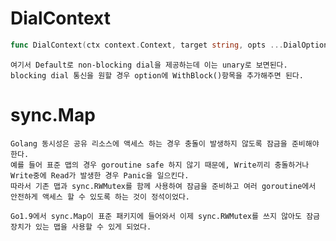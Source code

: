 # DialContext
```go
func DialContext(ctx context.Context, target string, opts ...DialOption) (conn *ClientConn, err error)
```

    여기서 Default로 non-blocking dial을 제공하는데 이는 unary로 보면된다. blocking dial 통신을 원할 경우 option에 WithBlock()항목을 추가해주면 된다.   

# sync.Map

    Golang 동시성은 공유 리소스에 액세스 하는 경우 충돌이 발생하지 않도록 잠금을 준비해야 한다.
    예를 들어 표준 맵의 경우 goroutine safe 하지 않기 때문에, Write끼리 충돌하거나 Write중에 Read가 발생한 경우 Panic을 일으킨다.
    따라서 기존 맵과 sync.RWMutex를 함께 사용하여 잠금을 준비하고 여러 goroutine에서 안전하게 액세스 할 수 있도록 하는 것이 정석이었다. 

    Go1.9에서 sync.Map이 표준 패키지에 들어와서 이제 sync.RWMutex를 쓰지 않아도 잠금 장치가 있는 맵을 사용할 수 있게 되었다. 